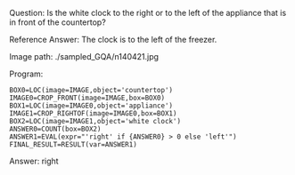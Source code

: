 Question: Is the white clock to the right or to the left of the appliance that is in front of the countertop?

Reference Answer: The clock is to the left of the freezer.

Image path: ./sampled_GQA/n140421.jpg

Program:

```
BOX0=LOC(image=IMAGE,object='countertop')
IMAGE0=CROP_FRONT(image=IMAGE,box=BOX0)
BOX1=LOC(image=IMAGE0,object='appliance')
IMAGE1=CROP_RIGHTOF(image=IMAGE0,box=BOX1)
BOX2=LOC(image=IMAGE1,object='white clock')
ANSWER0=COUNT(box=BOX2)
ANSWER1=EVAL(expr="'right' if {ANSWER0} > 0 else 'left'")
FINAL_RESULT=RESULT(var=ANSWER1)
```
Answer: right

